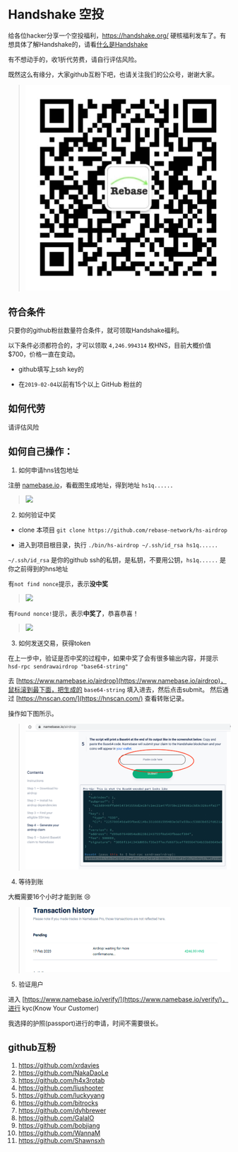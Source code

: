# Handshake 空投

给各位hacker分享一个空投福利，https://handshake.org/ 硬核福利发车了。有想具体了解Handshake的，请看[什么是Handshake](https://www.chainnews.com/articles/452340854508.htm)

有不想动手的，收1折代劳费，请自行评估风险。

既然这么有缘分，大家github互粉下吧，也请关注我们的公众号，谢谢大家。
>![](images/wx.jpg)

## 符合条件

只要你的github粉丝数量符合条件，就可领取Handshake福利。

以下条件必须都符合的，才可以领取 `4,246.994314` 枚HNS，目前大概价值 $700，价格一直在变动。

- github填写上ssh key的

- 在`2019-02-04`以前有15个以上 GitHub 粉丝的


## 如何代劳

请评估风险


## 如何自己操作：

1. 如何申请hns钱包地址

注册 [namebase.io](https://www.namebase.io/dashboard)，看截图生成地址，得到地址 `hs1q......`

>![](/images/addr.png)

2. 如何验证中奖

- clone 本项目 `git clone https://github.com/rebase-network/hs-airdrop`

- 进入到项目根目录，执行 `./bin/hs-airdrop ~/.ssh/id_rsa hs1q......`

`~/.ssh/id_rsa` 是你的github ssh的私钥，是私钥，不要用公钥，`hs1q......` 是你之前得到的hns地址

有`not find nonce`提示，表示**没中奖**
>![](images/noaward.jpg)

有`Found nonce!`提示，表示**中奖了**，恭喜恭喜！
>![](images/award.jpg)

3. 如何发送交易，获得token

在上一步中，验证是否中奖的过程中，如果中奖了会有很多输出内容，并提示 `hsd-rpc sendrawairdrop "base64-string"`

去 [https://www.namebase.io/airdrop](https://www.namebase.io/airdrop)，鼠标滚到最下面，把生成的 `base64-string` 填入进去，然后点击submit。
然后通过 [https://hnscan.com/](https://hnscan.com/) 查看转账记录。

操作如下图所示。

>![](images/airdrop.png)

4. 等待到账

大概需要16个小时才能到账 :cry:

>![](images/tx.png)

5. 验证用户

进入 [https://www.namebase.io/verify/](https://www.namebase.io/verify/)，进行 kyc(Know Your Customer)

我选择的护照(passport)进行的申请，时间不需要很长。

## github互粉

1. https://github.com/xrdavies
2. https://github.com/NakaDaoLe
3. https://github.com/h4x3rotab
4. https://github.com/liushooter
5. https://github.com/luckyyang
6. https://github.com/bitrocks
7. https://github.com/dyhbrewer
8. https://github.com/GalaIO
9. https://github.com/bobjiang
10. https://github.com/WannaM
11. https://github.com/Shawnsxh
